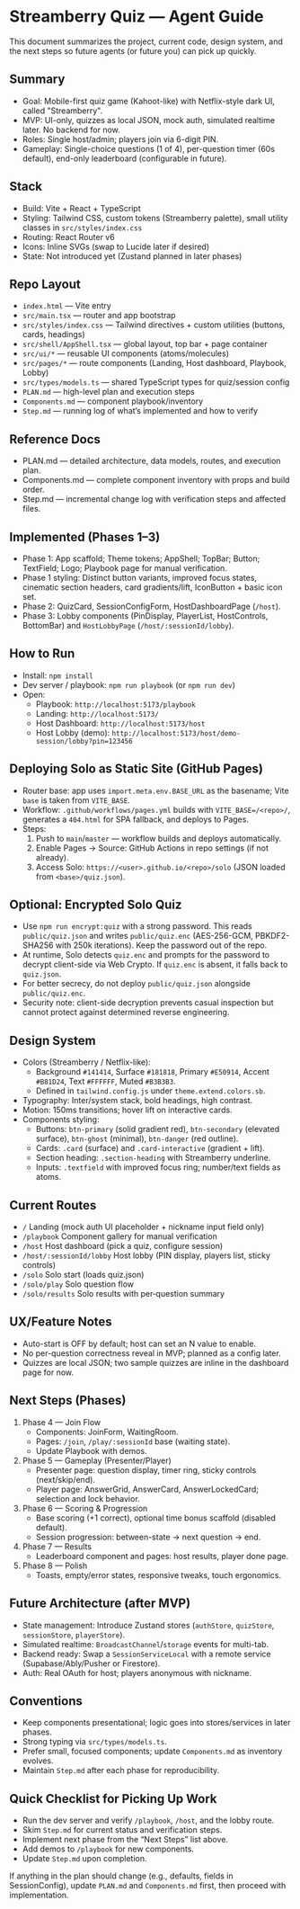 # Streamberry Quiz — Agent Guide

This document summarizes the project, current code, design system, and the next steps so future agents (or future you) can pick up quickly.

## Summary
- Goal: Mobile-first quiz game (Kahoot-like) with Netflix-style dark UI, called "Streamberry".
- MVP: UI-only, quizzes as local JSON, mock auth, simulated realtime later. No backend for now.
- Roles: Single host/admin; players join via 6-digit PIN.
- Gameplay: Single-choice questions (1 of 4), per-question timer (60s default), end-only leaderboard (configurable in future).

## Stack
- Build: Vite + React + TypeScript
- Styling: Tailwind CSS, custom tokens (Streamberry palette), small utility classes in `src/styles/index.css`
- Routing: React Router v6
- Icons: Inline SVGs (swap to Lucide later if desired)
- State: Not introduced yet (Zustand planned in later phases)

## Repo Layout
- `index.html` — Vite entry
- `src/main.tsx` — router and app bootstrap
- `src/styles/index.css` — Tailwind directives + custom utilities (buttons, cards, headings)
- `src/shell/AppShell.tsx` — global layout, top bar + page container
- `src/ui/*` — reusable UI components (atoms/molecules)
- `src/pages/*` — route components (Landing, Host dashboard, Playbook, Lobby)
- `src/types/models.ts` — shared TypeScript types for quiz/session config
- `PLAN.md` — high-level plan and execution steps
- `Components.md` — component playbook/inventory
- `Step.md` — running log of what’s implemented and how to verify

## Reference Docs
- PLAN.md — detailed architecture, data models, routes, and execution plan.
- Components.md — complete component inventory with props and build order.
- Step.md — incremental change log with verification steps and affected files.

## Implemented (Phases 1–3)
- Phase 1: App scaffold; Theme tokens; AppShell; TopBar; Button; TextField; Logo; Playbook page for manual verification.
- Phase 1 styling: Distinct button variants, improved focus states, cinematic section headers, card gradients/lift, IconButton + basic icon set.
- Phase 2: QuizCard, SessionConfigForm, HostDashboardPage (`/host`).
- Phase 3: Lobby components (PinDisplay, PlayerList, HostControls, BottomBar) and `HostLobbyPage` (`/host/:sessionId/lobby`).

## How to Run
- Install: `npm install`
- Dev server / playbook: `npm run playbook` (or `npm run dev`)
- Open:
  - Playbook: `http://localhost:5173/playbook`
  - Landing: `http://localhost:5173/`
  - Host Dashboard: `http://localhost:5173/host`
  - Host Lobby (demo): `http://localhost:5173/host/demo-session/lobby?pin=123456`

## Deploying Solo as Static Site (GitHub Pages)
- Router base: app uses `import.meta.env.BASE_URL` as the basename; Vite `base` is taken from `VITE_BASE`.
- Workflow: `.github/workflows/pages.yml` builds with `VITE_BASE=/<repo>/`, generates a `404.html` for SPA fallback, and deploys to Pages.
- Steps:
  1) Push to `main`/`master` — workflow builds and deploys automatically.
  2) Enable Pages → Source: GitHub Actions in repo settings (if not already).
  3) Access Solo: `https://<user>.github.io/<repo>/solo` (JSON loaded from `<base>/quiz.json`).

## Optional: Encrypted Solo Quiz
- Use `npm run encrypt:quiz` with a strong password. This reads `public/quiz.json` and writes `public/quiz.enc` (AES-256-GCM, PBKDF2-SHA256 with 250k iterations). Keep the password out of the repo.
- At runtime, Solo detects `quiz.enc` and prompts for the password to decrypt client-side via Web Crypto. If `quiz.enc` is absent, it falls back to `quiz.json`.
- For better secrecy, do not deploy `public/quiz.json` alongside `public/quiz.enc`.
- Security note: client-side decryption prevents casual inspection but cannot protect against determined reverse engineering.


## Design System
- Colors (Streamberry / Netflix-like):
  - Background `#141414`, Surface `#181818`, Primary `#E50914`, Accent `#B81D24`, Text `#FFFFFF`, Muted `#B3B3B3`.
  - Defined in `tailwind.config.js` under `theme.extend.colors.sb`.
- Typography: Inter/system stack, bold headings, high contrast.
- Motion: 150ms transitions; hover lift on interactive cards.
- Components styling:
  - Buttons: `btn-primary` (solid gradient red), `btn-secondary` (elevated surface), `btn-ghost` (minimal), `btn-danger` (red outline).
  - Cards: `.card` (surface) and `.card-interactive` (gradient + lift).
  - Section heading: `.section-heading` with Streamberry underline.
  - Inputs: `.textfield` with improved focus ring; number/text fields as atoms.

## Current Routes
- `/` Landing (mock auth UI placeholder + nickname input field only)
- `/playbook` Component gallery for manual verification
- `/host` Host dashboard (pick a quiz, configure session)
- `/host/:sessionId/lobby` Host lobby (PIN display, players list, sticky controls)
- `/solo` Solo start (loads quiz.json)
- `/solo/play` Solo question flow
- `/solo/results` Solo results with per‑question summary

## UX/Feature Notes
- Auto-start is OFF by default; host can set an N value to enable.
- No per-question correctness reveal in MVP; planned as a config later.
- Quizzes are local JSON; two sample quizzes are inline in the dashboard page for now.

## Next Steps (Phases)
1. Phase 4 — Join Flow
   - Components: JoinForm, WaitingRoom.
   - Pages: `/join`, `/play/:sessionId` base (waiting state).
   - Update Playbook with demos.
2. Phase 5 — Gameplay (Presenter/Player)
   - Presenter page: question display, timer ring, sticky controls (next/skip/end).
   - Player page: AnswerGrid, AnswerCard, AnswerLockedCard; selection and lock behavior.
3. Phase 6 — Scoring & Progression
   - Base scoring (+1 correct), optional time bonus scaffold (disabled default).
   - Session progression: between-state → next question → end.
4. Phase 7 — Results
   - Leaderboard component and pages: host results, player done page.
5. Phase 8 — Polish
   - Toasts, empty/error states, responsive tweaks, touch ergonomics.

## Future Architecture (after MVP)
- State management: Introduce Zustand stores (`authStore`, `quizStore`, `sessionStore`, `playerStore`).
- Simulated realtime: `BroadcastChannel`/`storage` events for multi-tab.
- Backend ready: Swap a `SessionServiceLocal` with a remote service (Supabase/Ably/Pusher or Firestore).
- Auth: Real OAuth for host; players anonymous with nickname.

## Conventions
- Keep components presentational; logic goes into stores/services in later phases.
- Strong typing via `src/types/models.ts`.
- Prefer small, focused components; update `Components.md` as inventory evolves.
- Maintain `Step.md` after each phase for reproducibility.

## Quick Checklist for Picking Up Work
- Run the dev server and verify `/playbook`, `/host`, and the lobby route.
- Skim `Step.md` for current status and verification steps.
- Implement next phase from the “Next Steps” list above.
- Add demos to `/playbook` for new components.
- Update `Step.md` upon completion.

If anything in the plan should change (e.g., defaults, fields in SessionConfig), update `PLAN.md` and `Components.md` first, then proceed with implementation.
